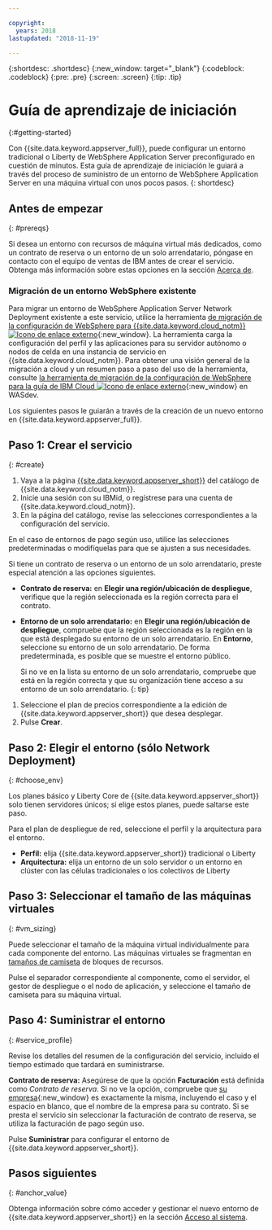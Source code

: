 ```yaml
---

copyright:
  years: 2018
lastupdated: "2018-11-19"

---
```


{:shortdesc: .shortdesc}
{:new_window: target="_blank"}
{:codeblock: .codeblock}
{:pre: .pre}
{:screen: .screen}
{:tip: .tip}


# Guía de aprendizaje de iniciación
{:#getting-started}

Con {{site.data.keyword.appserver_full}}, puede configurar un entorno tradicional o Liberty de WebSphere Application Server preconfigurado en cuestión de minutos. Esta guía de aprendizaje de iniciación le guiará a través del proceso de suministro de un entorno de WebSphere Application Server en una máquina virtual con unos pocos pasos.
{: shortdesc}

## Antes de empezar
{: #prereqs}

Si desea un entorno con recursos de máquina virtual más dedicados, como un contrato de reserva o un entorno de un solo arrendatario, póngase en contacto con el equipo de ventas de IBM antes de crear el servicio. Obtenga más información sobre estas opciones en la sección [Acerca de](index.html).

### Migración de un entorno WebSphere existente

Para migrar un entorno de WebSphere Application Server Network Deployment existente a este servicio, utilice la herramienta [de migración de la configuración de WebSphere para {{site.data.keyword.cloud_notm}} ![Icono de enlace externo](../../icons/launch-glyph.svg "Icono de enlace externo")](https://developer.ibm.com/wasdev/downloads/#asset/tools-WebSphere_Configuration_Migration_Tool_for_IBM_Cloud){:new_window}. La herramienta carga la configuración del perfil y las aplicaciones para su servidor autónomo o nodos de celda en una instancia de servicio en {{site.data.keyword.cloud_notm}}. Para obtener una visión general de la migración a cloud y un resumen paso a paso del uso de la herramienta, consulte [la herramienta de migración de la configuración de WebSphere para la guía de IBM Cloud ![Icono de enlace externo](../../icons/launch-glyph.svg "Icono de enlace externo")](https://developer.ibm.com/wasdev/docs/websphere-config-migration-cloud/){:new_window} en WASdev.

Los siguientes pasos le guiarán a través de la creación de un nuevo entorno en {{site.data.keyword.appserver_full}}.

## Paso 1: Crear el servicio
{: #create}

1. Vaya a la página [{{site.data.keyword.appserver_short}}](https://{DomainName}/catalog/services/websphere-application-server) del catálogo de {{site.data.keyword.cloud_notm}}.
1. Inicie una sesión con su IBMid, o regístrese para una cuenta de {{site.data.keyword.cloud_notm}}.
1. En la página del catálogo, revise las selecciones correspondientes a la configuración del servicio.

  En el caso de entornos de pago según uso, utilice las selecciones predeterminadas o modifíquelas para que se ajusten a sus necesidades.

  Si tiene un contrato de reserva o un entorno de un solo arrendatario, preste especial atención a las opciones siguientes.

  * **Contrato de reserva:** en **Elegir una región/ubicación de despliegue**, verifique que la región seleccionada es la región correcta para el contrato.

  * **Entorno de un solo arrendatario:** en **Elegir una región/ubicación de despliegue**, compruebe que la región seleccionada es la región en la que está desplegado su entorno de un solo arrendatario. En **Entorno**, seleccione su entorno de un solo arrendatario. De forma predeterminada, es posible que se muestre el entorno público.

    Si no ve en la lista su entorno de un solo arrendatario, compruebe que está en la región correcta y que su organización tiene acceso a su entorno de un solo arrendatario.
    {: tip}
1. Seleccione el plan de precios correspondiente a la edición de {{site.data.keyword.appserver_short}} que desea desplegar.
1. Pulse **Crear**.


## Paso 2: Elegir el entorno (sólo Network Deployment)
{: #choose_env}

Los planes básico y Liberty Core de {{site.data.keyword.appserver_short}} solo tienen servidores únicos; si elige estos planes, puede saltarse este paso.

Para el plan de despliegue de red, seleccione el perfil y la arquitectura para el entorno.

* **Perfil:** elija {{site.data.keyword.appserver_short}} tradicional o Liberty
* **Arquitectura:** elija un entorno de un solo servidor o un entorno en clúster con las células tradicionales o los colectivos de Liberty


## Paso 3: Seleccionar el tamaño de las máquinas virtuales
{: #vm_sizing}

Puede seleccionar el tamaño de la máquina virtual individualmente para cada componente del entorno. Las máquinas virtuales se fragmentan en [tamaños de camiseta](index.html#vm-size) de bloques de recursos.

Pulse el separador correspondiente al componente, como el servidor, el gestor de despliegue o el nodo de aplicación, y seleccione el tamaño de camiseta para su máquina virtual.

## Paso 4: Suministrar el entorno
{: #service_profile}

Revise los detalles del resumen de la configuración del servicio, incluido el tiempo estimado que tardará en suministrarse.

**Contrato de reserva:** Asegúrese de que la opción **Facturación** está definida como _Contrato de reserva_. Si no ve la opción, compruebe que [su empresa](../../account/orgs_spaces.html){:new_window} es exactamente la misma, incluyendo el caso y el espacio en blanco, que el nombre de la empresa para su contrato. Si se presta el servicio sin seleccionar la facturación de contrato de reserva, se utiliza la facturación de pago según uso.

Pulse **Suministrar** para configurar el entorno de {{site.data.keyword.appserver_short}}.

## Pasos siguientes
{: #anchor_value}

Obtenga información sobre cómo acceder y gestionar el nuevo entorno de {{site.data.keyword.appserver_short}} en la sección [Acceso al sistema](systemAccess.html).
